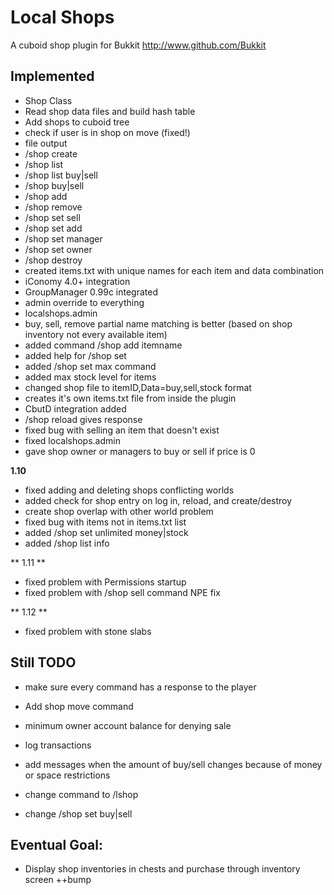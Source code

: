 Local Shops
======

A cuboid shop plugin for Bukkit
http://www.github.com/Bukkit

Implemented
-----------

* Shop Class
* Read shop data files and build hash table
* Add shops to cuboid tree
* check if user is in shop on move (fixed!)
* file output
* /shop create
* /shop list
* /shop list buy|sell
* /shop buy|sell
* /shop add
* /shop remove
* /shop set sell
* /shop set add
* /shop set manager
* /shop set owner
* /shop destroy
* created items.txt with unique names for each item and data combination
* iConomy 4.0+ integration
* GroupManager 0.99c integrated
* admin override to everything
* localshops.admin
* buy, sell, remove partial name matching is better (based on shop inventory not every available item)
* added command /shop add itemname
* added help for /shop set
* added /shop set max command
* added max stock level for items
* changed shop file to itemID,Data=buy,sell,stock format
* creates it's own items.txt file from inside the plugin
* CbutD integration added
* /shop reload gives response
* fixed bug with selling an item that doesn't exist
* fixed localshops.admin
* gave shop owner or managers to buy or sell if price is 0

**1.10**
* fixed adding and deleting shops conflicting worlds
* added check for shop entry on log in, reload, and create/destroy
* create shop overlap with other world problem
* fixed bug with items not in items.txt list
* added /shop set unlimited money|stock
* added /shop list info

** 1.11 **
* fixed problem with Permissions startup
* fixed problem with /shop sell command NPE fix

** 1.12 **
* fixed problem with stone slabs

Still TODO
-----------

* make sure every command has a response to the player
* Add shop move command
* minimum owner account balance for denying sale
* log transactions
* add messages when the amount of buy/sell changes because of money or space restrictions

* change command to /lshop
* change /shop set buy|sell

Eventual Goal:
-----------
* Display shop inventories in chests and purchase through inventory screen ++bump